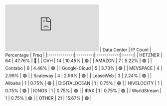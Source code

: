 ![Diagramm](https://github.com/obajay/StateSync-snapshots/blob/main/Projects/Dymension/1/README.md)
| Data Center | IP Count | Percentage | Freq |
|:------------:|:--------:|:-----------:|:-----:|
| HETZNER | 64 | 47.76% | 🔴 |
| OVH | 14 | 10.45% | 🟢 |
| AMAZON | 7 | 5.22% | 🟢 |
| Contabo | 6 | 4.48% | 🟢 |
| Google-Cloud | 5 | 3.73% | 🟢 |
| MEVSPACE | 4 | 2.99% | 🟢 |
| Scaleway | 4 | 2.99% | 🟢 |
| LeaseWeb | 3 | 2.24% | 🟢 |
| Alibaba | 1 | 0.75% | 🟢 |
| DIGITALOCEAN | 1 | 0.75% | 🟢 |
| HIVELOCITY | 1 | 0.75% | 🟢 |
| IONOS | 1 | 0.75% | 🟢 |
| IPAX | 1 | 0.75% | 🟢 |
| WorldStream | 1 | 0.75% | 🟢 |
| OTHER | 21 | 15.67% | 🟢 |